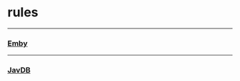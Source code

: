 # rules
***
### [Emby](https://raw.githubusercontent.com/LGMjiang/Tools/main/Loon/Rules/Emby.list)

***
### [JavDB](https://raw.githubusercontent.com/LGMjiang/Tools/main/Loon/Rules/JavDB.list)

